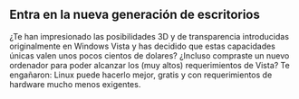 <?php require("../../entete.php"); ?> <?php require("../../base.php"); ?> <?php require("../../fonctions.php"); ?>

<div id="corps">

<h2>Entra en la nueva generación de escritorios</h2>

¿Te han impresionado las posibilidades 3D y de transparencia introducidas originalmente en Windows Vista y has decidido que estas capacidades únicas valen unos pocos cientos de dolares? ¿Incluso compraste un nuevo ordenador para poder alcanzar los (muy altos) requerimientos de Vista? Te engañaron: Linux puede hacerlo mejor, gratis y con requerimientos de hardware mucho menos exigentes.

<? all_video_ids_from_file ();?>

</div>


